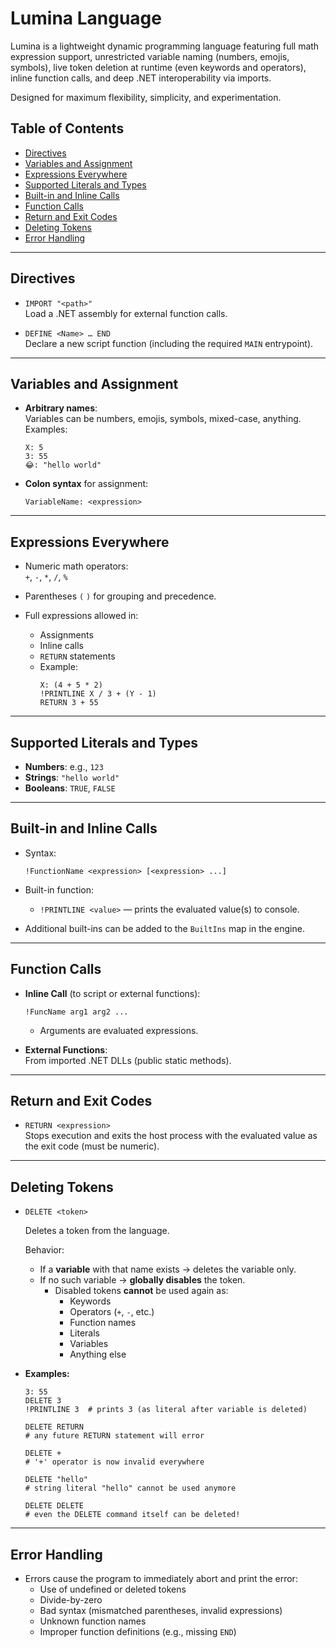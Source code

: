 ﻿# Lumina Language

Lumina is a lightweight dynamic programming language featuring full math expression support, unrestricted variable naming (numbers, emojis, symbols), live token deletion at runtime (even keywords and operators), inline function calls, and deep .NET interoperability via imports.

Designed for maximum flexibility, simplicity, and experimentation.

## Table of Contents
- [Directives](#directives)
- [Variables and Assignment](#variables-and-assignment)
- [Expressions Everywhere](#expressions-everywhere)
- [Supported Literals and Types](#supported-literals-and-types)
- [Built-in and Inline Calls](#built-in-and-inline-calls)
- [Function Calls](#function-calls)
- [Return and Exit Codes](#return-and-exit-codes)
- [Deleting Tokens](#deleting-tokens)
- [Error Handling](#error-handling)

---

## Directives

- `IMPORT "<path>"`  
  Load a .NET assembly for external function calls.

- `DEFINE <Name> … END`  
  Declare a new script function (including the required `MAIN` entrypoint).

---

## Variables and Assignment

- **Arbitrary names**:  
  Variables can be numbers, emojis, symbols, mixed-case, anything.  
  Examples:
  ```text
  X: 5
  3: 55
  😂: "hello world"
  ```

- **Colon syntax** for assignment:  
  ```text
  VariableName: <expression>
  ```

---

## Expressions Everywhere

- Numeric math operators:  
  `+`, `-`, `*`, `/`, `%`  

- Parentheses `(` `)` for grouping and precedence.  

- Full expressions allowed in:
  - Assignments
  - Inline calls
  - `RETURN` statements
  - Example:
    ```text
    X: (4 + 5 * 2)
    !PRINTLINE X / 3 + (Y - 1)
    RETURN 3 + 55
    ```

---

## Supported Literals and Types

- **Numbers**: e.g., `123`
- **Strings**: `"hello world"`
- **Booleans**: `TRUE`, `FALSE`

---

## Built-in and Inline Calls

- Syntax:
  ```text
  !FunctionName <expression> [<expression> ...]
  ```
- Built-in function:
  - `!PRINTLINE <value>` — prints the evaluated value(s) to console.

- Additional built-ins can be added to the `BuiltIns` map in the engine.

---

## Function Calls

- **Inline Call** (to script or external functions):
  ```text
  !FuncName arg1 arg2 ...
  ```
  - Arguments are evaluated expressions.

- **External Functions**:  
  From imported .NET DLLs (public static methods).

---

## Return and Exit Codes

- `RETURN <expression>`  
  Stops execution and exits the host process with the evaluated value as the exit code (must be numeric).

---

## Deleting Tokens

- `DELETE <token>`

  Deletes a token from the language.

  Behavior:
  - If a **variable** with that name exists → deletes the variable only.
  - If no such variable → **globally disables** the token.
    - Disabled tokens **cannot** be used again as:
      - Keywords
      - Operators (`+`, `-`, etc.)
      - Function names
      - Literals
      - Variables
      - Anything else

- **Examples:**
  ```text
  3: 55
  DELETE 3
  !PRINTLINE 3  # prints 3 (as literal after variable is deleted)

  DELETE RETURN
  # any future RETURN statement will error

  DELETE +
  # '+' operator is now invalid everywhere

  DELETE "hello"
  # string literal "hello" cannot be used anymore

  DELETE DELETE
  # even the DELETE command itself can be deleted!
  ```

---

## Error Handling

- Errors cause the program to immediately abort and print the error:
  - Use of undefined or deleted tokens
  - Divide-by-zero
  - Bad syntax (mismatched parentheses, invalid expressions)
  - Unknown function names
  - Improper function definitions (e.g., missing `END`)
